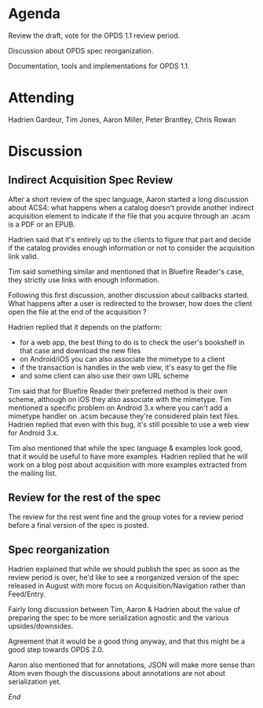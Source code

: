 # Agenda #

Review the draft, vote for the OPDS 1.1 review period.

Discussion about OPDS spec reorganization.

Documentation, tools and implementations for OPDS 1.1.


# Attending #

Hadrien Gardeur, Tim Jones, Aaron Miller, Peter Brantley, Chris Rowan


# Discussion #

## Indirect Acquisition Spec Review ##

After a short review of the spec language, Aaron started a long discussion about ACS4: what happens when a catalog doesn't provide another indirect acquisition element to indicate if the file that you acquire through an .acsm is a PDF or an EPUB.

Hadrien said that it's entirely up to the clients to figure that part and decide if the catalog provides enough information or not to consider the acquisition link valid.

Tim said something similar and mentioned that in Bluefire Reader's case, they strictly use links with enough information.

Following this first discussion, another discussion about callbacks started. What happens after a user is redirected to the browser, how does the client open the file at the end of the acquisition ?

Hadrien replied that it depends on the platform:
  * for a web app, the best thing to do is to check the user's bookshelf in that case and download the new files
  * on Android/iOS you can also associate the mimetype to a client
  * if the transaction is handles in the web view, it's easy to get the file
  * and some client can also use their own URL scheme

Tim said that for Bluefire Reader their preferred method is their own scheme, although on iOS they also associate with the mimetype. Tim mentioned a specific problem on Android 3.x where you can't add a mimetype handler on .acsm because they're considered plain text files.
Hadrien replied that even with this bug, it's still possible to use a web view for Android 3.x.

Tim also mentioned that while the spec language & examples look good, that it would be useful to have more examples. Hadrien replied that he will work on a blog post about acquisition with more examples extracted from the mailing list.

## Review for the rest of the spec ##

The review for the rest went fine and the group votes for a review period before a final version of the spec is posted.

## Spec reorganization ##

Hadrien explained that while we should publish the spec as soon as the review period is over, he'd like to see a reorganized version of the spec released in August with more focus on Acquisition/Navigation rather than Feed/Entry.

Fairly long discussion between Tim, Aaron & Hadrien about the value of preparing the spec to be more serialization agnostic and the various upsides/downsides.

Agreement that it would be a good thing anyway, and that this might be a good step towards OPDS 2.0.

Aaron also mentioned that for annotations, JSON will make more sense than Atom even though the discussions about annotations are not about serialization yet.

_End_